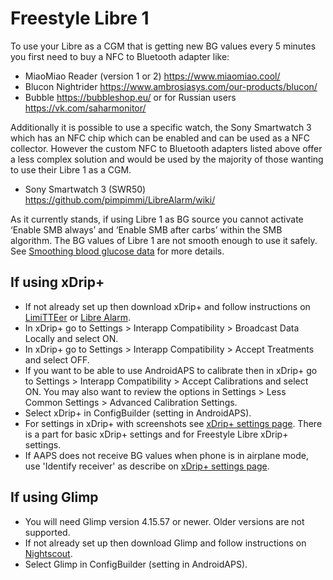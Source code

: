 # Freestyle Libre 1

To use your Libre as a CGM that is getting new BG values every 5 minutes
you first need to buy a NFC to Bluetooth adapter like:

-   MiaoMiao Reader (version 1 or 2) <https://www.miaomiao.cool/>
-   Blucon Nightrider <https://www.ambrosiasys.com/our-products/blucon/>
-   Bubble <https://bubbleshop.eu/> or for Russian users
    <https://vk.com/saharmonitor/>

Additionally it is possible to use a specific watch, the Sony Smartwatch
3 which has an NFC chip which can be enabled and can be used as a NFC
collector. However the custom NFC to Bluetooth adapters listed above
offer a less complex solution and would be used by the majority of those
wanting to use their Libre 1 as a CGM.

-   Sony Smartwatch 3 (SWR50)
    <https://github.com/pimpimmi/LibreAlarm/wiki/>

As it currently stands, if using Libre 1 as BG source you cannot
activate ‘Enable SMB always’ and ‘Enable SMB after carbs’ within the SMB
algorithm. The BG values of Libre 1 are not smooth enough to use it
safely. See [Smoothing blood glucose
data](../Usage/Smoothing-Blood-Glucose-Data-in-xDrip.html) for more
details.

## If using xDrip+

-   If not already set up then download xDrip+ and follow instructions
    on [LimiTTEer](https://github.com/JoernL/LimiTTer) or [Libre
    Alarm](https://github.com/pimpimmi/LibreAlarm/wiki).
-   In xDrip+ go to Settings > Interapp Compatibility > Broadcast Data
    Locally and select ON.
-   In xDrip+ go to Settings > Interapp Compatibility > Accept
    Treatments and select OFF.
-   If you want to be able to use AndroidAPS to calibrate then in xDrip+
    go to Settings > Interapp Compatibility > Accept Calibrations and
    select ON. You may also want to review the options in Settings >
    Less Common Settings > Advanced Calibration Settings.
-   Select xDrip+ in ConfigBuilder (setting in AndroidAPS).
-   For settings in xDrip+ with screenshots see [xDrip+ settings
    page](../Configuration/xdrip.html). There is a part for basic xDrip+
    settings and for Freestyle Libre xDrip+ settings.
-   If AAPS does not receive BG values when phone is in airplane mode,
    use 'Identify receiver' as describe on [xDrip+ settings
    page](../Configuration/xdrip.html).

## If using Glimp

-   You will need Glimp version 4.15.57 or newer. Older versions are not
    supported.
-   If not already set up then download Glimp and follow instructions on
    [Nightscout](https://nightscout.github.io/uploader/setup/#glimp).
-   Select Glimp in ConfigBuilder (setting in AndroidAPS).
